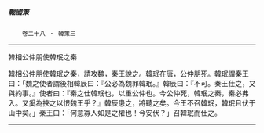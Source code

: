 

##### 戰國策
　　`卷二十八 ‧ 韓策三`

* * *

韓相公仲朋使韓珉之秦

韓相公仲朋使韓珉之秦，請攻魏，秦王說之。韓珉在唐，公仲朋死。韓珉謂秦王曰：「魏之使者謂後相韓辰曰：『公必為魏罪韓珉。』韓辰曰：『不可。秦王仕之，又與約事。』使者曰：『秦之仕韓珉也，以重公仲也。今公仲死，韓珉之秦，秦必弗入。又奚為挾之以恨魏王乎？』韓辰患之，將聽之矣。今王不召韓珉，韓珉且伏于山中矣。」秦王曰：「何意寡人如是之權也！今安伏？」召韓珉而仕之。

* * *

